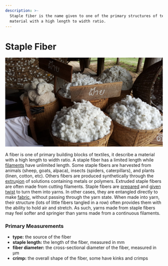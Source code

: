 ```yaml
---
description: >-
  Staple fiber is the name given to one of the primary structures of textile, a
  material with a high length to width ratio.
---
```


# Staple Fiber

![](../.gitbook/assets/cotton-1188323_1280.jpg)

A fiber is one of primary building blocks of textiles, it describe a material with a high length to width ratio. A staple fiber has a limited length while [filaments](filament.md) have unlimited length. Some staple fibers are harvested from animals \(sheep, goats, alpaca\), insects \(spiders, caterpillars\), and plants \(linen, cotton, etc\). Others fibers are produced synthetically through the [extru](../process/extruding-3d-printing.md)s[ion](../process/extruding-3d-printing.md) of solutions containing metals or polymers. Extruded staple fibers are often made from cutting filaments. Staple fibers are [prepared](../process/combing-and-carding.md) and [given twist](../process/spinning/) to turn them into yarns. In other cases, they are entangled directly to make [fabric](../process/felting.md), without passing through the yarn state. When made into yarn, their structure \(lots of little fibers tangled in a row\) often provides them with the ability to hold air and stretch. As such, yarns made from staple fibers may feel softer and springier than yarns made from a continuous filaments. 

### **Primary Measurements**

* **type:** the source of the fiber
* **staple length:** the length of the fiber, measured in mm
* **fiber diameter:** the cross-sectional diameter of the fiber, measured in µm
* **crimp:** the overall shape of the fiber, some have kinks and crimps

